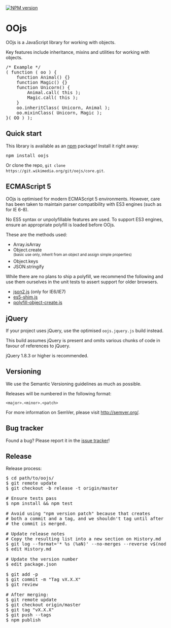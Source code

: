 [![NPM version](https://badge.fury.io/js/oojs.svg)](https://badge.fury.io/js/oojs)

OOjs
=================

OOjs is a JavaScript library for working with objects.

Key features include inheritance, mixins and utilities for working with objects.

<pre lang="javascript">
/* Example */
( function ( oo ) {
    function Animal() {}
    function Magic() {}
    function Unicorn() {
        Animal.call( this );
        Magic.call( this );
    }
    oo.inheritClass( Unicorn, Animal );
    oo.mixinClass( Unicorn, Magic );
}( OO ) );
</pre>

Quick start
----------

This library is available as an [npm](https://npmjs.org/) package! Install it right away:
<pre lang="bash">
npm install oojs
</pre>

Or clone the repo, `git clone https://git.wikimedia.org/git/oojs/core.git`.

ECMAScript 5
----------

OOjs is optimised for modern ECMAScript 5 environments. However, care has been taken to maintain
parser compatibility with ES3 engines (such as for IE 6-8).

No ES5 syntax or unpolyfillable features are used. To support ES3 engines, ensure an appropriate
polyfill is loaded before OOjs.

These are the methods used:

* Array.isArray
* Object.create<br/><sup>(basic use only, inherit from an object and assign simple properties)</sup>
* Object.keys
* JSON.stringify

While there are no plans to ship a polyfill, we recommend the following and use them ourselves in
the unit tests to assert support for older browsers.

* [json2.js](https://github.com/douglascrockford/JSON-js) (only for IE6/IE7)
* [es5-shim.js](https://github.com/es-shims/es5-shim)
* [polyfill-object-create.js](./test/polyfill-object-create.js)

jQuery
----------

If your project uses jQuery, use the optimised `oojs.jquery.js` build instead.

This build assumes jQuery is present and omits various chunks of code in favour of references to jQuery.

jQuery 1.8.3 or higher is recommended.

Versioning
----------

We use the Semantic Versioning guidelines as much as possible.

Releases will be numbered in the following format:

`<major>.<minor>.<patch>`

For more information on SemVer, please visit http://semver.org/.

Bug tracker
-----------

Found a bug? Please report it in the [issue tracker](https://bugzilla.wikimedia.org/enter_bug.cgi?product=OOjs)!

Release
----------

Release process:
<pre lang="bash">
$ cd path/to/oojs/
$ git remote update
$ git checkout -b release -t origin/master

# Ensure tests pass
$ npm install && npm test

# Avoid using "npm version patch" because that creates
# both a commit and a tag, and we shouldn't tag until after
# the commit is merged.

# Update release notes
# Copy the resulting list into a new section on History.md
$ git log --format='* %s (%aN)' --no-merges --reverse v$(node -e 'console.log(JSON.parse(require("fs").readFileSync("package.json")).version);')...HEAD
$ edit History.md

# Update the version number
$ edit package.json

$ git add -p
$ git commit -m "Tag vX.X.X"
$ git review

# After merging:
$ git remote update
$ git checkout origin/master
$ git tag "vX.X.X"
$ git push --tags
$ npm publish
</pre>
